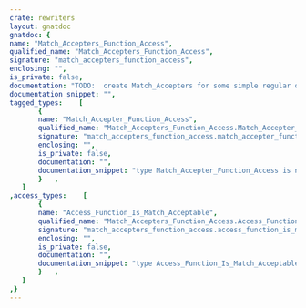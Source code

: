 ```yaml
---
crate: rewriters
layout: gnatdoc
gnatdoc: {
name: "Match_Accepters_Function_Access",
qualified_name: "Match_Accepters_Function_Access",
signature: "match_accepters_function_access",
enclosing: "",
is_private: false,
documentation: "TODO:  create Match_Accepters for some simple regular occuring matches\nsuch that is match_accepter will be less often used.",
documentation_snippet: "",
tagged_types:    [
       {
       name: "Match_Accepter_Function_Access",
       qualified_name: "Match_Accepters_Function_Access.Match_Accepter_Function_Access",
       signature: "match_accepters_function_access.match_accepter_function_access",
       enclosing: "",
       is_private: false,
       documentation: "",
       documentation_snippet: "type Match_Accepter_Function_Access is new Match_Accepter with private;",
       }   ,
   ]
,access_types:    [
       {
       name: "Access_Function_Is_Match_Acceptable",
       qualified_name: "Match_Accepters_Function_Access.Access_Function_Is_Match_Acceptable",
       signature: "match_accepters_function_access.access_function_is_match_acceptable",
       enclosing: "",
       is_private: false,
       documentation: "",
       documentation_snippet: "type Access_Function_Is_Match_Acceptable is\nnot null access function (M_P : Match_Pattern) return Boolean;",
       }   ,
   ]
,}
---
```

